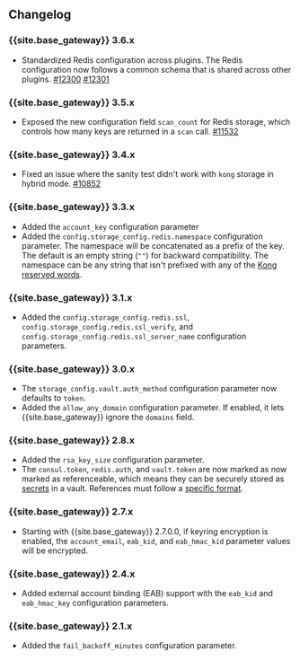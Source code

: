## Changelog

### {{site.base_gateway}} 3.6.x

* Standardized Redis configuration across plugins. 
The Redis configuration now follows a common schema that is shared across other plugins.
[#12300](https://github.com/Kong/kong/issues/12300)  [#12301](https://github.com/Kong/kong/issues/12301)

### {{site.base_gateway}} 3.5.x

* Exposed the new configuration field `scan_count` for Redis storage, 
which controls how many keys are returned in a `scan` call. 
[#11532](https://github.com/kong/kong/pull/11532)

### {{site.base_gateway}} 3.4.x

* Fixed an issue where the sanity test didn't work with `kong` storage in hybrid mode.
[#10852](https://github.com/Kong/kong/pull/10852)

### {{site.base_gateway}} 3.3.x

* Added the `account_key` configuration parameter
* Added the `config.storage_config.redis.namespace` configuration parameter.
  The namespace will be concatenated as a prefix of the key. The default is an empty string (`""`) for backward compatibility. The namespace can be any string that isn't prefixed with any of the [Kong reserved words](/konnect/reference/labels/).

### {{site.base_gateway}} 3.1.x

* Added the `config.storage_config.redis.ssl`, `config.storage_config.redis.ssl_verify`, and `config.storage_config.redis.ssl_server_name` configuration parameters.

### {{site.base_gateway}} 3.0.x
* The `storage_config.vault.auth_method` configuration parameter now defaults to `token`.
* Added the `allow_any_domain` configuration parameter. If enabled, it lets {{site.base_gateway}}
  ignore the `domains` field.

### {{site.base_gateway}} 2.8.x

* Added the `rsa_key_size` configuration parameter.
* The `consul.token`, `redis.auth`, and `vault.token` are now marked as now marked as
referenceable, which means they can be securely stored as [secrets](/gateway/latest/kong-enterprise/secrets-management/getting-started/) in a vault. References must follow a [specific format](/gateway/latest/kong-enterprise/secrets-management/reference-format/).

### {{site.base_gateway}} 2.7.x

* Starting with {{site.base_gateway}} 2.7.0.0, if keyring encryption is enabled,
 the `account_email`, `eab_kid`, and `eab_hmac_kid` parameter values will be
 encrypted.

### {{site.base_gateway}} 2.4.x
* Added external account binding (EAB) support with the `eab_kid` and `eab_hmac_key` configuration parameters.

### {{site.base_gateway}} 2.1.x
* Added the `fail_backoff_minutes` configuration parameter.

